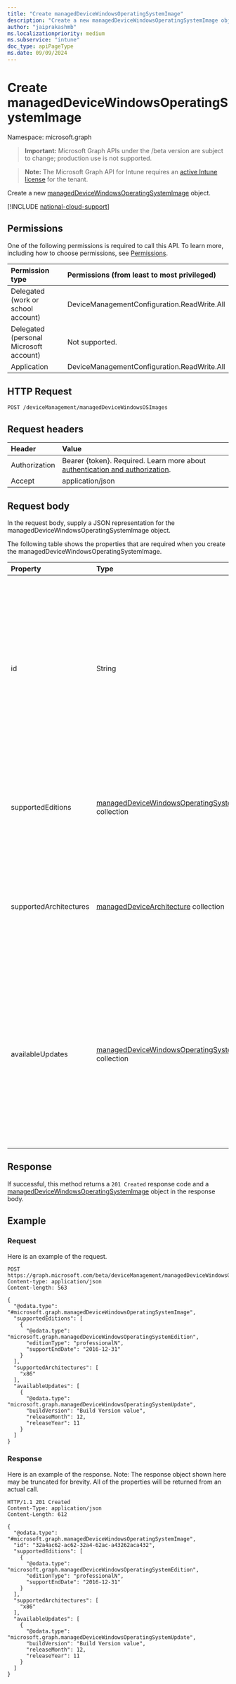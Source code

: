 ```yaml
---
title: "Create managedDeviceWindowsOperatingSystemImage"
description: "Create a new managedDeviceWindowsOperatingSystemImage object."
author: "jaiprakashmb"
ms.localizationpriority: medium
ms.subservice: "intune"
doc_type: apiPageType
ms.date: 09/09/2024
---
```


# Create managedDeviceWindowsOperatingSystemImage

Namespace: microsoft.graph

> **Important:** Microsoft Graph APIs under the /beta version are subject to change; production use is not supported.

> **Note:** The Microsoft Graph API for Intune requires an [active Intune license](https://go.microsoft.com/fwlink/?linkid=839381) for the tenant.

Create a new [managedDeviceWindowsOperatingSystemImage](../resources/intune-osprovisioninggraphservice-manageddevicewindowsoperatingsystemimage.md) object.

[!INCLUDE [national-cloud-support](../../includes/all-clouds.md)]

## Permissions
One of the following permissions is required to call this API. To learn more, including how to choose permissions, see [Permissions](/graph/permissions-reference).

|Permission type|Permissions (from least to most privileged)|
|:---|:---|
|Delegated (work or school account)|DeviceManagementConfiguration.ReadWrite.All|
|Delegated (personal Microsoft account)|Not supported.|
|Application|DeviceManagementConfiguration.ReadWrite.All|

## HTTP Request
<!-- {
  "blockType": "ignored"
}
-->
``` http
POST /deviceManagement/managedDeviceWindowsOSImages
```

## Request headers
|Header|Value|
|:---|:---|
|Authorization|Bearer {token}. Required. Learn more about [authentication and authorization](/graph/auth/auth-concepts).|
|Accept|application/json|

## Request body
In the request body, supply a JSON representation for the managedDeviceWindowsOperatingSystemImage object.

The following table shows the properties that are required when you create the managedDeviceWindowsOperatingSystemImage.

|Property|Type|Description|
|:---|:---|:---|
|id|String|Indicates the unique identifier of the Operating System Image metadata, example: 'Windows 11 22H1'. This specifies a unique Windows product version, which in turn can have multiple quality/security updates available. Supports: $filter, $select, $top, $orderBy, $skip. Read-only.|
|supportedEditions|[managedDeviceWindowsOperatingSystemEdition](../resources/intune-osprovisioninggraphservice-manageddevicewindowsoperatingsystemedition.md) collection|Indicates the list of editions supported by the image along with their support dates. Supports: $filter, $select, $top, $skip. Read-only.|
|supportedArchitectures|[managedDeviceArchitecture](../resources/intune-shared-manageddevicearchitecture.md) collection|Indicates the list of architectures supported by the image. E.g. \['ARM64','X86'\]. Supports: $filter, $select, $top, $skip. Read-only. Possible values are: `unknown`, `x86`, `x64`, `arm`, `arM64`.|
|availableUpdates|[managedDeviceWindowsOperatingSystemUpdate](../resources/intune-osprovisioninggraphservice-manageddevicewindowsoperatingsystemupdate.md) collection|Indicates the available Quality/Security updates for a specific Windows product version (example: Windows 11 22H1), for upto last 3 Patch Tuesdays . This value in the API response would be updated 2-3 days after every Patch Tuesday. Supports: $filter, $select, $top, $skip. Read-only.|



## Response
If successful, this method returns a `201 Created` response code and a [managedDeviceWindowsOperatingSystemImage](../resources/intune-osprovisioninggraphservice-manageddevicewindowsoperatingsystemimage.md) object in the response body.

## Example

### Request
Here is an example of the request.
``` http
POST https://graph.microsoft.com/beta/deviceManagement/managedDeviceWindowsOSImages
Content-type: application/json
Content-length: 563

{
  "@odata.type": "#microsoft.graph.managedDeviceWindowsOperatingSystemImage",
  "supportedEditions": [
    {
      "@odata.type": "microsoft.graph.managedDeviceWindowsOperatingSystemEdition",
      "editionType": "professionalN",
      "supportEndDate": "2016-12-31"
    }
  ],
  "supportedArchitectures": [
    "x86"
  ],
  "availableUpdates": [
    {
      "@odata.type": "microsoft.graph.managedDeviceWindowsOperatingSystemUpdate",
      "buildVersion": "Build Version value",
      "releaseMonth": 12,
      "releaseYear": 11
    }
  ]
}
```

### Response
Here is an example of the response. Note: The response object shown here may be truncated for brevity. All of the properties will be returned from an actual call.
``` http
HTTP/1.1 201 Created
Content-Type: application/json
Content-Length: 612

{
  "@odata.type": "#microsoft.graph.managedDeviceWindowsOperatingSystemImage",
  "id": "32a4ac62-ac62-32a4-62ac-a43262aca432",
  "supportedEditions": [
    {
      "@odata.type": "microsoft.graph.managedDeviceWindowsOperatingSystemEdition",
      "editionType": "professionalN",
      "supportEndDate": "2016-12-31"
    }
  ],
  "supportedArchitectures": [
    "x86"
  ],
  "availableUpdates": [
    {
      "@odata.type": "microsoft.graph.managedDeviceWindowsOperatingSystemUpdate",
      "buildVersion": "Build Version value",
      "releaseMonth": 12,
      "releaseYear": 11
    }
  ]
}
```
